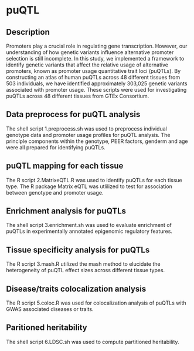 # puQTL

## Description
Promoters play a crucial role in regulating gene transcription. However, our understanding of how genetic variants influence alternative promoter selection is still incomplete. In this study, we implemented a framework to identify genetic variants that affect the relative usage of alternative promoters, known as promoter usage quantitative trait loci (puQTLs). By constructing an atlas of human puQTLs across 48 different tissues from 503 individuals, we have identified approximately 303,025 genetic variants associated with promoter usage. These scripts were used for investigating puQTLs across 48 different tissues from GTEx Consortium.

## Data preprocess for puQTL analysis
The shell script 1.preprocess.sh was used to preprocess individual genotype data and promoter usage profiles for puQTL analysis. The principle components within the genotype, PEER factors, genderm and age were all prepared for identifying puQTLs.

## puQTL mapping for each tissue
The R script 2.MatrixeQTL.R was used to identify puQTLs for each tissue type. The R package Matrix eQTL was utlilized to test for association between genotype and promoter usage.

## Enrichment analysis for puQTLs
The shell script 3.enrichment.sh was used to evaluate enrichment of puQTLs in experimentally annotated epigenomic regulatory features.

## Tissue specificity analysis for puQTLs
The R script 3.mash.R utilized the mash method to elucidate the heterogeneity of puQTL effect sizes across different tissue types. 

## Disease/traits colocalization analysis
The R script 5.coloc.R was used for colocalization analysis of puQTLs with GWAS associated diseases or traits.

## Paritioned heritability
The shell script 6.LDSC.sh was used to compute partitioned heritability.



